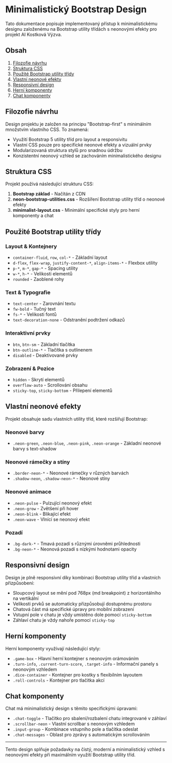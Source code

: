 # Minimalistický Bootstrap Design

Tato dokumentace popisuje implementovaný přístup k minimalistickému designu založenému na Bootstrap utility třídách s neonovými efekty pro projekt AI Kostková Výzva.

## Obsah

1. [Filozofie návrhu](#filozofie-návrhu)
2. [Struktura CSS](#struktura-css)
3. [Použité Bootstrap utility třídy](#použité-bootstrap-utility-třídy)
4. [Vlastní neonové efekty](#vlastní-neonové-efekty)
5. [Responsivní design](#responsivní-design)
6. [Herní komponenty](#herní-komponenty)
7. [Chat komponenty](#chat-komponenty)

## Filozofie návrhu

Design projektu je založen na principu "Bootstrap-first" s minimálním množstvím vlastního CSS. To znamená:

- Využití Bootstrap 5 utility tříd pro layout a responsivitu
- Vlastní CSS pouze pro specifické neonové efekty a vizuální prvky
- Modularizovaná struktura stylů pro snadnou údržbu
- Konzistentní neonový vzhled se zachováním minimalistického designu

## Struktura CSS

Projekt používá následující strukturu CSS:

1. **Bootstrap základ** - Načítán z CDN
2. **neon-bootstrap-utilities.css** - Rozšíření Bootstrap utility tříd o neonové efekty
3. **minimalist-layout.css** - Minimální specifické styly pro herní komponenty a chat

## Použité Bootstrap utility třídy

### Layout & Kontejnery
- `container-fluid`, `row`, `col-*` - Základní layout
- `d-flex`, `flex-wrap`, `justify-content-*`, `align-items-*` - Flexbox utility
- `p-*`, `m-*`, `gap-*` - Spacing utility
- `w-*`, `h-*` - Velikosti elementů
- `rounded` - Zaoblené rohy

### Text & Typografie
- `text-center` - Zarovnání textu
- `fw-bold` - Tučný text
- `fs-*` - Velikosti fontů
- `text-decoration-none` - Odstranění podtržení odkazů

### Interaktivní prvky
- `btn`, `btn-sm` - Základní tlačítka
- `btn-outline-*` - Tlačítka s outlinenem
- `disabled` - Deaktivované prvky

### Zobrazení & Pozice
- `hidden` - Skrytí elementů
- `overflow-auto` - Scrollování obsahu
- `sticky-top`, `sticky-bottom` - Přilepení elementů

## Vlastní neonové efekty

Projekt obsahuje sadu vlastních utility tříd, které rozšiřují Bootstrap:

### Neonové barvy
- `.neon-green`, `.neon-blue`, `.neon-pink`, `.neon-orange` - Základní neonové barvy s text-shadow

### Neonové rámečky a stíny
- `.border-neon-*` - Neonové rámečky v různých barvách
- `.shadow-neon`, `.shadow-neon-*` - Neonové stíny

### Neonové animace
- `.neon-pulse` - Pulzující neonový efekt
- `.neon-grow` - Zvětšení při hover
- `.neon-blink` - Blikající efekt
- `.neon-wave` - Vlnící se neonový efekt

### Pozadí
- `.bg-dark-*` - Tmavá pozadí s různými úrovněmi průhlednosti
- `.bg-neon-*` - Neonová pozadí s nízkými hodnotami opacity

## Responsivní design

Design je plně responsivní díky kombinaci Bootstrap utility tříd a vlastních přizpůsobení:

- Sloupcový layout se mění pod 768px (md breakpoint) z horizontálního na vertikální
- Velikosti prvků se automaticky přizpůsobují dostupnému prostoru
- Chatová část má specifické úpravy pro mobilní zobrazení
- Vstupní pole v chatu je vždy umístěno dole pomocí `sticky-bottom`
- Záhlaví chatu je vždy nahoře pomocí `sticky-top`

## Herní komponenty

Herní komponenty využívají následující styly:

- `.game-box` - Hlavní herní kontejner s neonovým orámováním
- `.turn-info`, `.current-turn-score`, `.target-info` - Informační panely s neonovým vzhledem
- `.dice-container` - Kontejner pro kostky s flexibilním layoutem
- `.roll-controls` - Kontejner pro tlačítka akcí

## Chat komponenty

Chat má minimalistický design s těmito specifickými úpravami:

- `.chat-toggle` - Tlačítko pro sbalení/rozbalení chatu integrované v záhlaví
- `.scrollbar-neon` - Vlastní scrollbar s neonovým vzhledem
- `.input-group` - Kombinace vstupního pole a tlačítka odeslat
- `.chat-messages` - Oblast pro zprávy s automatickým scrollováním

---

Tento design splňuje požadavky na čistý, moderní a minimalistický vzhled s neonovými efekty při maximálním využití Bootstrap utility tříd.

